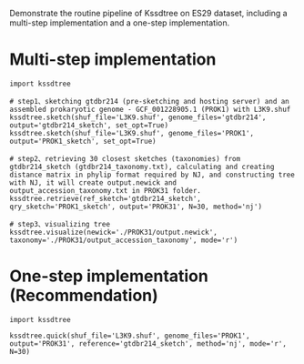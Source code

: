 Demonstrate the routine pipeline of Kssdtree on ES29 dataset, including a multi-step implementation and a one-step implementation.

# Multi-step implementation
```
import kssdtree

# step1、sketching gtdbr214 (pre-sketching and hosting server) and an assembled prokaryotic genome - GCF_001228905.1 (PROK1) with L3K9.shuf
kssdtree.sketch(shuf_file='L3K9.shuf', genome_files='gtdbr214', output='gtdbr214_sketch', set_opt=True)
kssdtree.sketch(shuf_file='L3K9.shuf', genome_files='PROK1', output='PROK1_sketch', set_opt=True)

# step2、retrieving 30 closest sketches (taxonomies) from gtdbr214_sketch (gtdbr214_taxonomy.txt), calculating and creating distance matrix in phylip format required by NJ, and constructing tree with NJ, it will create output.newick and output_accession_taxonomy.txt in PROK31 folder.
kssdtree.retrieve(ref_sketch='gtdbr214_sketch', qry_sketch='PROK1_sketch', output='PROK31', N=30, method='nj')

# step3、visualizing tree 
kssdtree.visualize(newick='./PROK31/output.newick', taxonomy='./PROK31/output_accession_taxonomy', mode='r')
```

# One-step implementation (Recommendation)
```
import kssdtree

kssdtree.quick(shuf_file='L3K9.shuf', genome_files='PROK1', output='PROK31', reference='gtdbr214_sketch', method='nj', mode='r', N=30)
```
